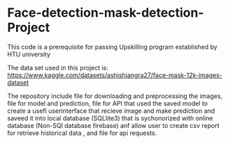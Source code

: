 # Face-detection-mask-detection-Project
This code is a prerequisite for passing Upskilling program established by HTU university


The data set used in this project is:
https://www.kaggle.com/datasets/ashishjangra27/face-mask-12k-images-dataset

The repository include file for downloading and preprocessing the images, file for model and prediction, file for API that 
used the saved model to create a usefl userinterface that recieve image and make prediction and saveed it into local database (SQLlite3)
that is sychonorized with online database (Non-SQl database firebase) anf allow user to create csv report for retrieve historical data ,
and file for api requests.

